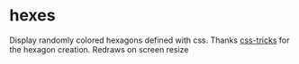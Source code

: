 # hexes

Display randomly colored hexagons defined with css.  Thanks [css-tricks](https://css-tricks.com/hexagons-and-beyond-flexible-responsive-grid-patterns-sans-media-queries/) for the hexagon creation. Redraws on screen resize
